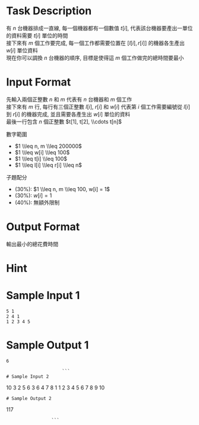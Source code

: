 # Task Description
有 $n$ 台機器排成一直線, 每一個機器都有一個數值 $t[i]$, 代表該台機器要產出一單位的資料需要 $t[i]$ 單位的時間  
接下來有 $m$ 個工作要完成, 每一個工作都需要位置在 $[l[i], r[i]]$ 的機器各生產出 $w[i]$ 單位資料  
現在你可以調換 $n$ 台機器的順序, 目標是使得這 $m$ 個工作做完的總時間要最小
# Input Format
先輸入兩個正整數 $n$ 和 $m$ 代表有 $n$ 台機器和 $m$ 個工作  
接下來有 $m$ 行, 每行有三個正整數 $l[i]$, $r[i]$ 和 $w[i]$ 代表第 $i$ 個工作需要編號從 $l[i]$ 到 $r[i]$ 的機器完成, 並且需要各產生出 $w[i]$ 單位的資料  
最後一行包含 $n$ 個正整數 $t[1], t[2], \\cdots t[n]$

數字範圍

* $1 \\leq n, m \\leq 200000$
* $1 \\leq w[i] \\leq 100$
* $1 \\leq t[i] \\leq 100$
* $1 \\leq l[i] \\leq r[i] \\leq n$

子題配分

* (30%): $1 \\leq n, m \\leq 100, w[i] = 1$
* (30%): $w[i] = 1$
* (40%): 無額外限制
# Output Format
輸出最小的總花費時間
# Hint

# Sample Input 1
```
5 1
2 4 1
1 2 3 4 5
```
# Sample Output 1
```
6

                     ```
# Sample Input 2
```
10 3
2 5 6
3 6 4
7 8 1
1 2 3 4 5 6 7 8 9 10
```
# Sample Output 2
```
117

                     ```

